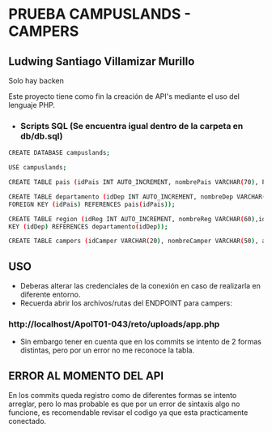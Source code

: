 # PRUEBA CAMPUSLANDS - CAMPERS
## Ludwing Santiago Villamizar Murillo
Solo hay backen

Este proyecto tiene como fin la creación de API's mediante el uso del lenguaje PHP.

* ### Scripts SQL (Se encuentra igual dentro de la carpeta en db/db.sql)
```bash
CREATE DATABASE campuslands;

USE campuslands;

CREATE TABLE pais (idPais INT AUTO_INCREMENT, nombrePais VARCHAR(70), PRIMARY KEY (idPais));

CREATE TABLE departamento (idDep INT AUTO_INCREMENT, nombreDep VARCHAR(50), idPais INT, PRIMARY KEY (idDep),
FOREIGN KEY (idPais) REFERENCES pais(idPais));

CREATE TABLE region (idReg INT AUTO_INCREMENT, nombreReg VARCHAR(60),idDep INT, PRIMARY KEY (idReg), FOREIGN
KEY (idDep) REFERENCES departamento(idDep));

CREATE TABLE campers (idCamper VARCHAR(20), nombreCamper VARCHAR(50), apellidoCamper VARCHAR(50), fechaNac DATE, idReg INT, PRIMARY KEY (idCamper), FOREIGN KEY (idReg) REFERENCES region(idReg));
```

## USO

* Deberas alterar las credenciales de la conexión en caso de realizarla en diferente entorno.
* Recuerda abrir los archivos/rutas del ENDPOINT para campers:

### http://localhost/ApolT01-043/reto/uploads/app.php
* Sin embargo tener en cuenta que en los commits se intento de 2 formas distintas, pero por un error no me reconoce la tabla.

## ERROR AL MOMENTO DEL API

En los commits queda registro como de diferentes formas se intento arreglar, pero lo mas probable es que por un error de sintaxis algo no funcione, es recomendable revisar el codigo ya que esta practicamente conectado.
